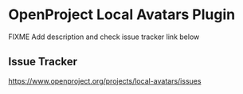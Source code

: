 # OpenProject Local Avatars Plugin

FIXME Add description and check issue tracker link below

## Issue Tracker

https://www.openproject.org/projects/local-avatars/issues
